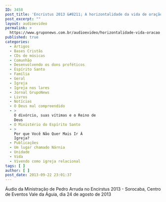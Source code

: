 ```yaml
---
ID: 3458
post_title: 'Encristus 2013 &#8211; A horizontalidade da vida de oração'
post_excerpt: ""
layout: audioevideo
permalink: >
  https://www.gruponews.com.br/audioevideo/horizontalidade-vida-oracao
published: true
categories:
  - Artigos
  - Bases Cristãs
  - CDs de músicas
  - Comunhão
  - Desenvolvendo os dons proféticos
  - Espírito Santo
  - Família
  - Geral
  - Igreja
  - Igreja nos lares
  - Jornal GrupoNews
  - Livros
  - Notícias
  - O Deus mal compreendido
  - >
    O divórcio, suas vítimas e o Reino de
    Deus
  - O Ministério do Espírito Santo
  - >
    Por que Você Não Quer Mais Ir À
    Igreja?
  - Publicações
  - Um lugar chamado Nárnia
  - Unidade
  - Vida
  - Vivendo como igreja relacional
tags: [ ]
author: [ ]
post_date: 2013-09-22 23:01:37
---
```

Áudio da Ministração de Pedro Arruda no Encirstus 2013 - Sorocaba, Centro de Eventos Vale da Águia, dia 24 de agosto de 2013